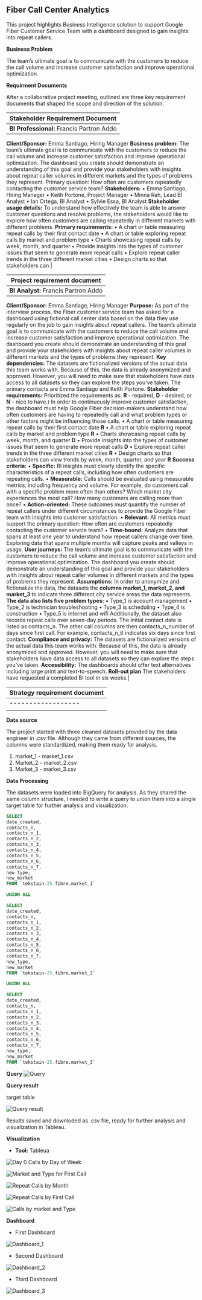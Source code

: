 ## Fiber Call Center Analytics 
This project highlights Business Intelligence solution to support Google Fiber Customer Service Team with a dashboard designed to gain insights into repeat callers.

**Business Problem**

The team’s ultimate goal is to communicate with the customers to reduce the call volume and increase customer satisfaction and improve operational optimization. 

**Requirment Documents**

After a collaborative project meeting, outlined are three key requirement documents that shaped the scope and direction of the solution.
 
|Stakeholder Requirement Document|
|----------------------------------|
|**BI Professional:** Francis Partron Addo
**Client/Sponsor:** Emma Santiago, Hiring Manager
**Business problem:** 
The team’s ultimate goal is to communicate with the customers to reduce the call volume and increase customer satisfaction and improve operational optimization. The dashboard you create should demonstrate an understanding of this goal and provide your stakeholders with insights about repeat caller volumes in different markets and the types of problems they represent. Primary question: How often are customers repeatedly contacting the customer service team?
**Stakeholders:** 
•	Emma Santiago, Hiring Manager
•	Keith Portone, Project Manager
•	Minna Rah, Lead BI Analyst
•	Ian Ortega, BI Analyst
•	Sylvie Essa, BI Analyst
**Stakeholder usage details:** 
To understand how effectively the team is able to answer customer questions and resolve problems, the stakeholders would like to explore how often customers are calling repeatedly in different markets with different problems. 
**Primary requirements:** 
•	A chart or table measuring repeat calls by their first contact date
•	A chart or table exploring repeat calls by market and problem type
•	Charts showcasing repeat calls by week, month, and quarter
•	Provide insights into the types of customer issues that seem to generate more repeat calls
•	Explore repeat caller trends in the three different market cities
•	Design charts so that stakeholders can |


  |Project requirement document|
  |-----------------------------|
  |**BI Analyst:** Francis Partron Addo
**Client/Sponsor:** Emma Santiage, Hiring Manager
**Purpose:** 
As part of the interview process, the Fiber customer service team has asked for a dashboard using fictional call center data based on the data they use regularly on the job to gain insights about repeat callers. The team’s ultimate goal is to communicate with the customers to reduce the call volume and increase customer satisfaction and improve operational optimization. The dashboard you create should demonstrate an understanding of this goal and provide your stakeholders with insights about repeat caller volumes in different markets and the types of problems they represent.
**Key dependencies:** 
The datasets are fictionalized versions of the actual data this team works with. Because of this, the data is already anonymized and approved. However, you will need to make sure that stakeholders have data access to all datasets so they can explore the steps you’ve taken. The primary contacts are Emma Santiago and Keith Portone.
**Stakeholder requirements:** 
Prioritized the requirements as: **R** - required, **D** - desired, or **N** - nice to have.)
In order to continuously improve customer satisfaction, the dashboard must help Google Fiber decision-makers understand how often customers are having to repeatedly call and what problem types or other factors might be influencing those calls. 
•	A chart or table measuring repeat calls by their first contact date **R**
•	A chart or table exploring repeat calls by market and problem type **R**
•	Charts showcasing repeat calls by week, month, and quarter **D**
•	Provide insights into the types of customer issues that seem to generate more repeat calls **D**
•	Explore repeat caller trends in the three different market cities **R**
•	Design charts so that stakeholders can view trends by week, month, quarter, and year  **R**
**Success criteria:** 
•	**Specific:** BI insights must clearly identify the specific characteristics of a repeat calls, including how often customers are repeating calls. 
•	**Measurable:** Calls should be evaluated using measurable metrics, including frequency and volume. For example, do customers call with a specific problem more often than others? Which market city experiences the most call? How many customers are calling more than once? 
•	**Action-oriented:** These outcomes must quantify the number of repeat callers under different circumstances to provide the Google Fiber team with insights into customer satisfaction. 
•	**Relevant:** All metrics must support the primary question: How often are customers repeatedly contacting the customer service team? 
•	**Time-bound:** Analyze data that spans at least one year to understand how repeat callers change over time. Exploring data that spans multiple months will capture peaks and valleys in usage. 
**User journeys:** 
The team’s ultimate goal is to communicate with the customers to reduce the call volume and increase customer satisfaction and improve operational optimization. The dashboard you create should demonstrate an understanding of this goal and provide your stakeholders with insights about repeat caller volumes in different markets and the types of problems they represent.
**Assumptions:** 
In order to anonymize and fictionalize the data, the datasets the **columns market_1, market_2, and market_3** to indicate three different city service areas the data represents. 
**The data also lists five problem types:**
•	Type_1 is account management
•	Type_2 is technician troubleshooting
•	Type_3 is scheduling
•	Type_4 is construction
•	Type_5 is internet and wifi
Additionally, the dataset also records repeat calls over seven-day periods. The initial contact date is listed as contacts_n. The other call columns are then contacts_n_number of days since first call. For example, contacts_n_6 indicates six days since first contact. 
**Compliance and privacy:**
The datasets are fictionalized versions of the actual data this team works with. Because of this, the data is already anonymized and approved. However, you will need to make sure that stakeholders have data access to all datasets so they can explore the steps you’ve taken. 
**Accessibility:** 
The dashboards should offer text alternatives including large print and text-to-speech.
**Roll-out plan**
The stakeholders have requested a completed BI tool in six weeks.|

 |Strategy requirement document|
  |----------------------------|
  |------------------|-------------|--------------------|
  |                  |             |                    |

**Data source**

The project started with three cleaned datasets provided by the data engineer in .csv file. Although they came from different sources, the columns were standardized, making them ready for analysis.

1. market_1 - market_1.csv
2. Market_2 - market_2.csv
3. Market_3 - market_3.csv

**Data Processing**

The datasets were loaded into BigQuery for analysis. As they shared the same column structure, I needed to write a query to union them into a single target table for further analysis and visualization.

```sql
SELECT 
date_created,
contacts_n,
contacts_n_1,
contacts_n_2,
contacts_n_3,
contacts_n_4,
contacts_n_5,
contacts_n_6,
contacts_n_7,
new_type,
new_market
FROM `tekstain-25.fibre.market_1`

UNION ALL

SELECT 
date_created,
contacts_n,
contacts_n_1,
contacts_n_2,
contacts_n_3,
contacts_n_4,
contacts_n_5,
contacts_n_6,
contacts_n_7,
new_type,
new_market
FROM `tekstain-25.fibre.market_2` 

UNION ALL

SELECT 
date_created,
contacts_n,
contacts_n_1,
contacts_n_2,
contacts_n_3,
contacts_n_4,
contacts_n_5,
contacts_n_6,
contacts_n_7,
new_type,
new_market
FROM `tekstain-25.fibre.market_3` 

```


**Query** 
![Query](Query.png)


**Query result** 

target table

![Query result](Query_result.png)

Results saved and downloded as .csv file, ready for further analysis and visualization in Tableau.


**Visualization**

- **Tool:** Tableua

![Day 0 Calls by Day of Week](Day_0_Calls_by_Day_of_Week.png)


![Market and Type for First Call](Market_and_Type_for_First_Call.png)


![Repeat Calls by Month](Repeat_Calls_by_month.png)


![Repeat Calls by First Call](Repeat_Calls_by_First_Call.png)


![Calls by market and Type](Calls_by_Market_and_Type.png)


**Dashboard**


- First Dashboard

![Dashboard_1](Dashboard_1.png)


- Second Dashboard

![Dashboard_2](Dashboard_2.png)

- Third Dashboard

![Dashboard_3](Dashboard_3.png)
  
